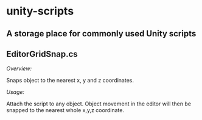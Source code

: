 # unity-scripts
A storage place for commonly used Unity scripts
----
## EditorGridSnap.cs

_Overview:_

Snaps object to the nearest x, y and z coordinates.

_Usage:_

Attach the script to any object.
Object movement in the editor will then be snapped to the nearest whole x,y,z coordinate.
